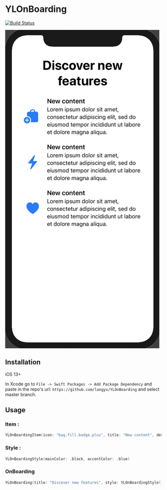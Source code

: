 # YLOnBoarding

[![Build Status](https://travis-ci.org/langyx/YLOnBoarding.svg?branch=main)](https://travis-ci.org/langyx/YLOnBoarding)

![This is a alt text.](/images/SS1.png "OnBoarding Screenshot")

## Installation

iOS 13+

In Xcode go to `File -> Swift Packages -> Add Package Dependency` and paste in the repo's url: `https://github.com/langyx/YLOnBoarding` and select master branch.

## Usage

### Item :

```Swift
YLOnBoardingItem(icon: "bag.fill.badge.plus", title: "New content", description: "Lorem ipsum dolor sit amet, consectetur adipiscing elit, sed do eiusmod tempor incididunt ut labore et dolore magna aliqua.")
```

### Style :

```Swift
YLOnBoardingStyle(mainColor: .black, accentColor: .blue)
```

### OnBoarding
```Swift
YLOnBoarding(title: "Discover new features", style: YLOnBoardingStyle(), items: items)
```
